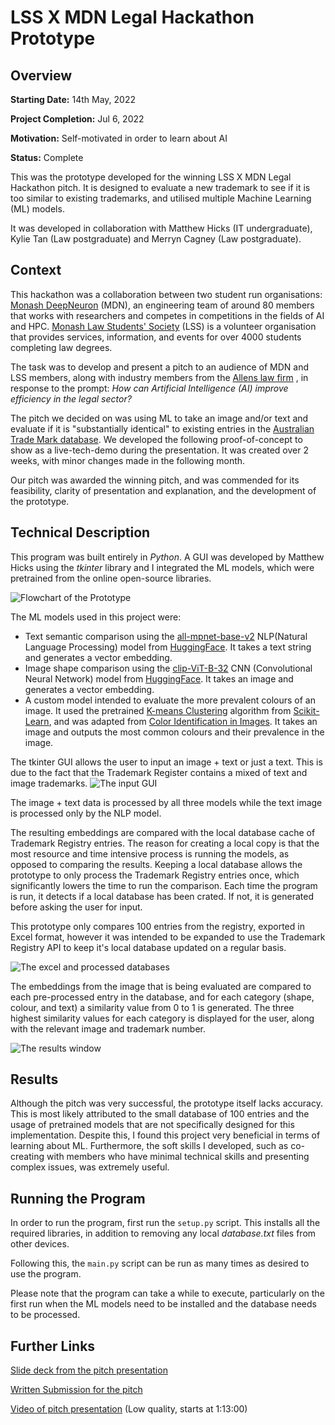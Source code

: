 # LSS X MDN Legal Hackathon Prototype
## Overview
**Starting Date:** 14th May, 2022

**Project Completion:** Jul 6, 2022

**Motivation:** Self-motivated in order to learn about AI

**Status:** Complete

This was the prototype developed for the winning LSS X MDN Legal Hackathon pitch. It is designed to evaluate a new trademark to see if it is too similar to existing trademarks, and utilised multiple Machine Learning (ML) models.

It was developed in collaboration with Matthew Hicks (IT undergraduate), Kylie Tan (Law postgraduate) and Merryn Cagney (Law postgraduate).

## Context
This hackathon was a collaboration between two student run organisations:
[Monash DeepNeuron](https://www.deepneuron.org/) (MDN), an engineering team of around 80 members that works with researchers and competes in competitions in the fields of AI and HPC.
[Monash Law Students' Society](https://www.monashlss.com/about) (LSS) is a volunteer organisation that provides services, information, and events for over 4000 students completing law degrees.

The task was to develop and present a pitch to an audience of MDN and LSS members, along with industry members from the [Allens law firm](https://www.allens.com.au/about/) , in response to the prompt:
*How can Artificial Intelligence (AI) improve efficiency in the legal sector?*

The pitch we decided on was using ML to take an image and/or text and evaluate if it is "substantially identical" to existing entries in the [Australian Trade Mark database](https://search.ipaustralia.gov.au/trademarks/search/quick).  We developed the following proof-of-concept to show as a live-tech-demo during the presentation. It was created over 2 weeks, with minor changes made in the following month.


Our pitch was awarded the winning pitch, and was commended for its feasibility, clarity of presentation and explanation, and the development of the prototype.


## Technical Description


This program was built entirely in *Python*. A GUI was developed by Matthew Hicks using the *tkinter* library and I integrated the ML models, which were pretrained from the online open-source libraries.

![Flowchart of the Prototype](https://onedrive.live.com/embed?resid=BE406011F5E2A3C1%21485491&authkey=%21ADnWlQnJvTj5-Ck&width=1494&height=513)

The ML models used in this project were:

- Text semantic comparison using the [all-mpnet-base-v2](https://huggingface.co/sentence-transformers/all-mpnet-base-v2) NLP(Natural Language Processing) model from [HuggingFace](https://huggingface.co/). It takes a text string and generates a vector embedding.
- Image shape comparison using the [clip-ViT-B-32](https://huggingface.co/sentence-transformers/clip-ViT-B-32) CNN (Convolutional Neural Network) model from [HuggingFace](https://huggingface.co/).  It takes an image and generates a vector embedding.
- A custom model intended to evaluate the more prevalent colours of an image. It used the pretrained [K-means Clustering](https://scikit-learn.org/stable/modules/clustering.html#k-means) algorithm from [Scikit-Learn](https://scikit-learn.org/stable/index.html), and was adapted from [Color Identification in Images](https://towardsdatascience.com/color-identification-in-images-machine-learning-application-b26e770c4c71). It takes an image and outputs the most common colours and their prevalence in the image.
 


The tkinter GUI allows the user to input an image + text or just a text. This is due to the fact that the Trademark Register contains a mixed of text and image trademarks.
![The input GUI](https://onedrive.live.com/embed?resid=BE406011F5E2A3C1!485503&authkey=!AHtqzjOTSdFhz5U&width=500&height=250)


The image + text data is processed by all three models while the text image is processed only by the NLP model.

The resulting embeddings are compared with the local database cache of Trademark Registry entries. The reason for creating a local copy is that the most resource and time intensive process is running the models, as opposed to comparing the results. Keeping a local database allows the prototype to only process the Trademark Registry entries once, which significantly lowers the time to run the comparison. Each time the program is run, it detects if a local database has been crated. If not, it is generated before asking the user for input.

This prototype only compares 100 entries from the registry, exported in Excel format, however it was intended to be expanded to use the Trademark Registry API to keep it's local database updated on a regular basis.

![The excel and processed databases](https://onedrive.live.com/embed?resid=BE406011F5E2A3C1!485515&authkey=!AMdms6zXIHrAP0Q&width=1800&height=696)

The embeddings from the image that is being evaluated are compared to each pre-processed entry in the database, and for each category (shape, colour, and text) a similarity value from 0 to 1 is generated. The three highest similarity values for each category is displayed for the user, along with the relevant image and trademark number.

![The results window](https://onedrive.live.com/embed?resid=BE406011F5E2A3C1!485520&authkey=!AGg1EEnWdvhsnbk&width=500&height=500)

## Results
Although the pitch was very successful, the prototype itself lacks accuracy. This is most likely attributed to the small database of 100 entries and the usage of pretrained models that are not specifically designed for this implementation.
Despite this, I found this project very beneficial in terms of learning about ML. Furthermore, the soft skills I developed, such as co-creating with members who have minimal technical skills and presenting complex issues, was extremely useful.

## Running the Program
In order to run the program, first run the `setup.py` script. This installs all the required libraries, in addition to removing any local *database.txt* files from other devices.

Following this, the `main.py` script can be run as many times as desired to use the program.

Please note that the program can take a while to execute, particularly on the first run when the ML models need to be installed and the database needs to be processed.

## Further Links

[Slide deck from the pitch presentation](https://1drv.ms/b/s!AsGj4vURYEC-ndEafrvk4byz1Sd9XQ?e=CxdBRw)

[Written Submission for the pitch](https://1drv.ms/b/s!AsGj4vURYEC-ndEZhCl0h22xevGo2Q?e=DnoXV3)

[Video of pitch presentation](https://www.facebook.com/monashlss.postgraduate/videos/1195380771221417) (Low quality, starts at 1:13:00)
